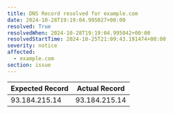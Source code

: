 ```yaml
---
title: DNS Record resolved for example.com
date: 2024-10-28T19:19:04.995027+00:00
resolved: True
resolvedWhen: 2024-10-28T19:19:04.995042+00:00
resolvedStartTime: 2024-10-25T21:09:43.191474+00:00
severity: notice
affected:
  - example.com
section: issue
---
```


| Expected Record  | Actual Record  |
|------------------|----------------|
| 93.184.215.14 | 93.184.215.14 |
